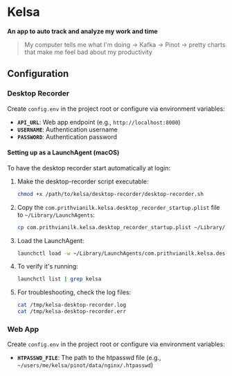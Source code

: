 # Kelsa

**An app to auto track and analyze my work and time**

> My computer tells me what I'm doing → Kafka → Pinot → pretty charts that make me feel bad about my productivity

## Configuration

### Desktop Recorder

Create `config.env` in the project root or configure via environment variables:

- **`API_URL`**: Web app endpoint (e.g., `http://localhost:8000`)
- **`USERNAME`**: Authentication username
- **`PASSWORD`**: Authentication password

#### Setting up as a LaunchAgent (macOS)

To have the desktop recorder start automatically at login:

1. Make the desktop-recorder script executable:
   ```bash
   chmod +x /path/to/kelsa/desktop-recorder/desktop-recorder.sh
   ```

2. Copy the `com.prithvianilk.kelsa.desktop_recorder_startup.plist` file to `~/Library/LaunchAgents`:
   ```bash
   cp com.prithvianilk.kelsa.desktop_recorder_startup.plist ~/Library/LaunchAgents/
   ```

3. Load the LaunchAgent:
   ```bash
   launchctl load -w ~/Library/LaunchAgents/com.prithvianilk.kelsa.desktop_recorder_startup.plist
   ```

4. To verify it's running:
   ```bash
   launchctl list | grep kelsa
   ```

5. For troubleshooting, check the log files:
   ```bash
   cat /tmp/kelsa-desktop-recorder.log
   cat /tmp/kelsa-desktop-recorder.err
   ```

### Web App

Create `config.env` in the project root or configure via environment variables:

- **`HTPASSWD_FILE`**: The path to the htpasswd file (e.g., `~/users/me/kelsa/pinot/data/nginx/.htpasswd`)